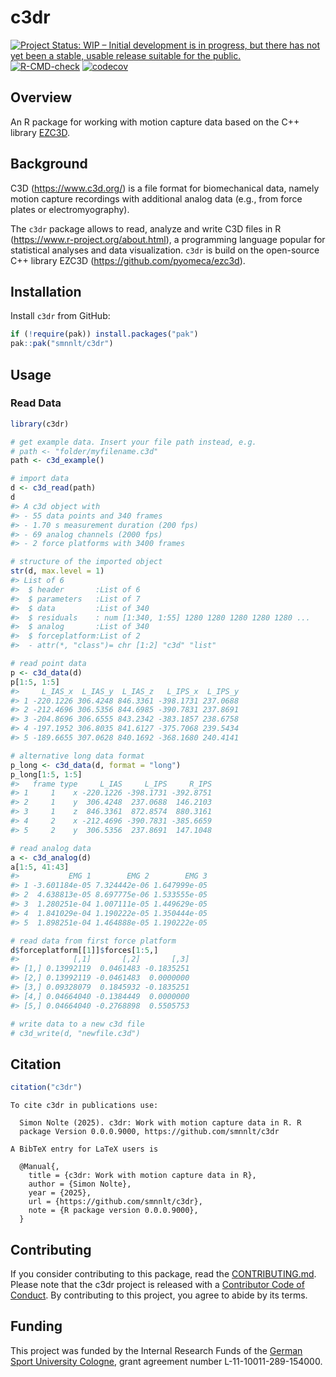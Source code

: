 # c3dr

<!-- README.md is generated from README.qmd. Please edit that file -->
<!-- badges: start -->

[![Project Status: WIP – Initial development is in progress, but there
has not yet been a stable, usable release suitable for the
public.](https://www.repostatus.org/badges/latest/wip.svg)](https://www.repostatus.org/#wip)
[![R-CMD-check](https://github.com/smnnlt/c3dr/actions/workflows/R-CMD-check.yaml/badge.svg)](https://github.com/smnnlt/c3dr/actions/workflows/R-CMD-check.yaml)
[![codecov](https://codecov.io/gh/smnnlt/c3dr/graph/badge.svg?token=BTRQJ0A831)](https://codecov.io/gh/smnnlt/c3dr)

<!-- badges: end -->

## Overview

An R package for working with motion capture data based on the C++
library [EZC3D](https://github.com/pyomeca/ezc3d).

## Background

C3D (<https://www.c3d.org/>) is a file format for biomechanical data,
namely motion capture recordings with additional analog data (e.g., from
force plates or electromyography).

The `c3dr` package allows to read, analyze and write C3D files in R
(<https://www.r-project.org/about.html>), a programming language popular
for statistical analyses and data visualization. `c3dr` is build on the
open-source C++ library EZC3D (<https://github.com/pyomeca/ezc3d>).

## Installation

Install `c3dr` from GitHub:

``` r
if (!require(pak)) install.packages("pak")
pak::pak("smnnlt/c3dr")
```

## Usage

### Read Data

``` r
library(c3dr)

# get example data. Insert your file path instead, e.g.
# path <- "folder/myfilename.c3d"
path <- c3d_example()

# import data
d <- c3d_read(path)
d
#> A c3d object with
#> - 55 data points and 340 frames
#> - 1.70 s measurement duration (200 fps)
#> - 69 analog channels (2000 fps)
#> - 2 force platforms with 3400 frames

# structure of the imported object
str(d, max.level = 1)
#> List of 6
#>  $ header       :List of 6
#>  $ parameters   :List of 7
#>  $ data         :List of 340
#>  $ residuals    : num [1:340, 1:55] 1280 1280 1280 1280 1280 ...
#>  $ analog       :List of 340
#>  $ forceplatform:List of 2
#>  - attr(*, "class")= chr [1:2] "c3d" "list"

# read point data
p <- c3d_data(d)
p[1:5, 1:5]
#>     L_IAS_x  L_IAS_y  L_IAS_z   L_IPS_x  L_IPS_y
#> 1 -220.1226 306.4248 846.3361 -398.1731 237.0688
#> 2 -212.4696 306.5356 844.6985 -390.7831 237.8691
#> 3 -204.8696 306.6555 843.2342 -383.1857 238.6758
#> 4 -197.1952 306.8035 841.6127 -375.7068 239.5434
#> 5 -189.6655 307.0628 840.1692 -368.1680 240.4141

# alternative long data format
p_long <- c3d_data(d, format = "long")
p_long[1:5, 1:5]
#>   frame type     L_IAS     L_IPS     R_IPS
#> 1     1    x -220.1226 -398.1731 -392.8751
#> 2     1    y  306.4248  237.0688  146.2103
#> 3     1    z  846.3361  872.8574  880.3161
#> 4     2    x -212.4696 -390.7831 -385.6659
#> 5     2    y  306.5356  237.8691  147.1048

# read analog data
a <- c3d_analog(d)
a[1:5, 41:43]
#>           EMG 1        EMG 2        EMG 3
#> 1 -3.601184e-05 7.324442e-06 1.647999e-05
#> 2  4.638813e-05 8.697775e-06 1.533555e-05
#> 3  1.280251e-04 1.007111e-05 1.449629e-05
#> 4  1.841029e-04 1.190222e-05 1.350444e-05
#> 5  1.898251e-04 1.464888e-05 1.190222e-05

# read data from first force platform
d$forceplatform[[1]]$forces[1:5,]
#>            [,1]       [,2]       [,3]
#> [1,] 0.13992119  0.0461483 -0.1835251
#> [2,] 0.13992119 -0.0461483  0.0000000
#> [3,] 0.09328079  0.1845932 -0.1835251
#> [4,] 0.04664040 -0.1384449  0.0000000
#> [5,] 0.04664040 -0.2768898  0.5505753

# write data to a new c3d file
# c3d_write(d, "newfile.c3d")
```

## Citation

``` r
citation("c3dr")
```

    To cite c3dr in publications use:

      Simon Nolte (2025). c3dr: Work with motion capture data in R. R
      package Version 0.0.0.9000, https://github.com/smnnlt/c3dr

    A BibTeX entry for LaTeX users is

      @Manual{,
        title = {c3dr: Work with motion capture data in R},
        author = {Simon Nolte},
        year = {2025},
        url = {https://github.com/smnnlt/c3dr},
        note = {R package version 0.0.0.9000},
      }

## Contributing

If you consider contributing to this package, read the
[CONTRIBUTING.md](https://github.com/smnnlt/c3dr/blob/main/.github/CONTRIBUTING.md).
Please note that the c3dr project is released with a [Contributor Code
of
Conduct](https://github.com/smnnlt/c3dr/blob/main/CODE_OF_CONDUCT.md).
By contributing to this project, you agree to abide by its terms.

## Funding

This project was funded by the Internal Research Funds of the [German
Sport University Cologne](https://www.dshs-koeln.de/english/), grant
agreement number L-11-10011-289-154000.
